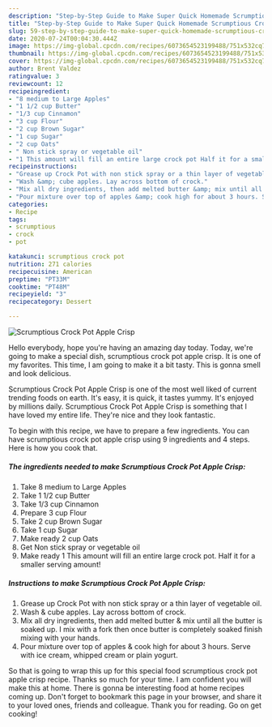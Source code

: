 ```yaml
---
description: "Step-by-Step Guide to Make Super Quick Homemade Scrumptious Crock Pot Apple Crisp"
title: "Step-by-Step Guide to Make Super Quick Homemade Scrumptious Crock Pot Apple Crisp"
slug: 59-step-by-step-guide-to-make-super-quick-homemade-scrumptious-crock-pot-apple-crisp
date: 2020-07-24T00:04:30.444Z
image: https://img-global.cpcdn.com/recipes/6073654523199488/751x532cq70/scrumptious-crock-pot-apple-crisp-recipe-main-photo.jpg
thumbnail: https://img-global.cpcdn.com/recipes/6073654523199488/751x532cq70/scrumptious-crock-pot-apple-crisp-recipe-main-photo.jpg
cover: https://img-global.cpcdn.com/recipes/6073654523199488/751x532cq70/scrumptious-crock-pot-apple-crisp-recipe-main-photo.jpg
author: Brent Valdez
ratingvalue: 3
reviewcount: 12
recipeingredient:
- "8 medium to Large Apples"
- "1 1/2 cup Butter"
- "1/3 cup Cinnamon"
- "3 cup Flour"
- "2 cup Brown Sugar"
- "1 cup Sugar"
- "2 cup Oats"
- " Non stick spray or vegetable oil"
- "1 This amount will fill an entire large crock pot Half it for a smaller serving amount"
recipeinstructions:
- "Grease up Crock Pot with non stick spray or a thin layer of vegetable oil."
- "Wash &amp; cube apples. Lay across bottom of crock."
- "Mix all dry ingredients, then add melted butter &amp; mix until all the butter is soaked up. I mix with a fork then once butter is completely soaked finish mixing with your hands."
- "Pour mixture over top of apples &amp; cook high for about 3 hours. Serve with ice cream, whipped cream or plain yogurt."
categories:
- Recipe
tags:
- scrumptious
- crock
- pot

katakunci: scrumptious crock pot 
nutrition: 271 calories
recipecuisine: American
preptime: "PT33M"
cooktime: "PT48M"
recipeyield: "3"
recipecategory: Dessert

---
```



![Scrumptious Crock Pot Apple Crisp](https://img-global.cpcdn.com/recipes/6073654523199488/751x532cq70/scrumptious-crock-pot-apple-crisp-recipe-main-photo.jpg)

Hello everybody, hope you're having an amazing day today. Today, we're going to make a special dish, scrumptious crock pot apple crisp. It is one of my favorites. This time, I am going to make it a bit tasty. This is gonna smell and look delicious.



Scrumptious Crock Pot Apple Crisp is one of the most well liked of current trending foods on earth. It's easy, it is quick, it tastes yummy. It's enjoyed by millions daily. Scrumptious Crock Pot Apple Crisp is something that I have loved my entire life. They're nice and they look fantastic.


To begin with this recipe, we have to prepare a few ingredients. You can have scrumptious crock pot apple crisp using 9 ingredients and 4 steps. Here is how you cook that.

##### The ingredients needed to make Scrumptious Crock Pot Apple Crisp:

1. Take 8 medium to Large Apples
1. Take 1 1/2 cup Butter
1. Take 1/3 cup Cinnamon
1. Prepare 3 cup Flour
1. Take 2 cup Brown Sugar
1. Take 1 cup Sugar
1. Make ready 2 cup Oats
1. Get  Non stick spray or vegetable oil
1. Make ready 1 This amount will fill an entire large crock pot. Half it for a smaller serving amount!




##### Instructions to make Scrumptious Crock Pot Apple Crisp:

1. Grease up Crock Pot with non stick spray or a thin layer of vegetable oil.
1. Wash &amp; cube apples. Lay across bottom of crock.
1. Mix all dry ingredients, then add melted butter &amp; mix until all the butter is soaked up. I mix with a fork then once butter is completely soaked finish mixing with your hands.
1. Pour mixture over top of apples &amp; cook high for about 3 hours. Serve with ice cream, whipped cream or plain yogurt.




So that is going to wrap this up for this special food scrumptious crock pot apple crisp recipe. Thanks so much for your time. I am confident you will make this at home. There is gonna be interesting food at home recipes coming up. Don't forget to bookmark this page in your browser, and share it to your loved ones, friends and colleague. Thank you for reading. Go on get cooking!
